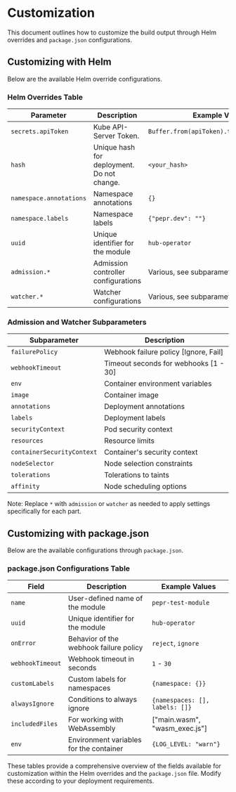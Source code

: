 # Customization

This document outlines how to customize the build output through Helm overrides and `package.json` configurations.

## Customizing with Helm

Below are the available Helm override configurations.

### Helm Overrides Table

| Parameter                       | Description                               | Example Values                                 |
|---------------------------------|-------------------------------------------|------------------------------------------------|
| `secrets.apiToken`              | Kube API-Server Token.                    | `Buffer.from(apiToken).toString("base64")`     |
| `hash`                          | Unique hash for deployment. Do not change.| `<your_hash>`                                  |
| `namespace.annotations`         | Namespace annotations                     | `{}`                                           |
| `namespace.labels`              | Namespace labels                          | `{"pepr.dev": ""}`                             |
| `uuid`                          | Unique identifier for the module          | `hub-operator`                                 |
| `admission.*`                   | Admission controller configurations       | Various, see subparameters below              |
| `watcher.*`                     | Watcher configurations                    | Various, see subparameters below              |

### Admission and Watcher Subparameters

| Subparameter                                 | Description                                  |
|----------------------------------------------|----------------------------------------------|
| `failurePolicy`                              | Webhook failure policy [Ignore, Fail]        |
| `webhookTimeout`                             | Timeout seconds for webhooks [1 - 30]        |
| `env`                                        | Container environment variables              |
| `image`                                      | Container image                              |
| `annotations`                                | Deployment annotations                       |
| `labels`                                     | Deployment labels                            |
| `securityContext`                            | Pod security context                         |
| `resources`                                  | Resource limits                              |
| `containerSecurityContext`                   | Container's security context                 |
| `nodeSelector`                               | Node selection constraints                   |
| `tolerations`                                | Tolerations to taints                        |
| `affinity`                                   | Node scheduling options                      |

Note: Replace `*` with `admission` or `watcher` as needed to apply settings specifically for each part.

## Customizing with package.json

Below are the available configurations through `package.json`.

### package.json Configurations Table

| Field            | Description                            | Example Values                  |
|------------------|----------------------------------------|---------------------------------|
| `name`           | User-defined name of the module        | `pepr-test-module`              |
| `uuid`           | Unique identifier for the module       | `hub-operator`                  |
| `onError`        | Behavior of the webhook failure policy | `reject`, `ignore`              |
| `webhookTimeout` | Webhook timeout in seconds             | `1` - `30`                      |
| `customLabels`   | Custom labels for namespaces           | `{namespace: {}}`               |
| `alwaysIgnore`   | Conditions to always ignore            | `{namespaces: [], labels: []}`  |
| `includedFiles`  | For working with WebAssembly           | ["main.wasm", "wasm_exec.js"]   |
| `env`            | Environment variables for the container| `{LOG_LEVEL: "warn"}`           |

These tables provide a comprehensive overview of the fields available for customization within the Helm overrides and the `package.json` file. Modify these according to your deployment requirements.
